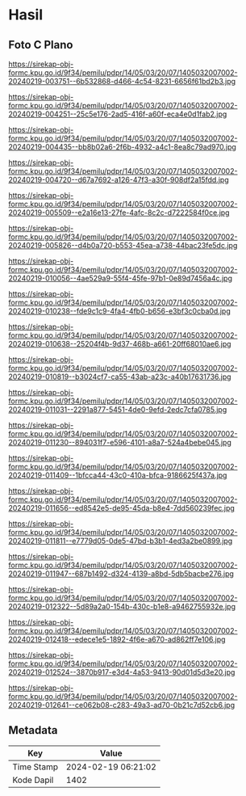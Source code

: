 # Hasil

## Foto C Plano

https://sirekap-obj-formc.kpu.go.id/9f34/pemilu/pdpr/14/05/03/20/07/1405032007002-20240219-003751--6b532868-d466-4c54-8231-6656f61bd2b3.jpg

https://sirekap-obj-formc.kpu.go.id/9f34/pemilu/pdpr/14/05/03/20/07/1405032007002-20240219-004251--25c5e176-2ad5-416f-a60f-eca4e0d1fab2.jpg

https://sirekap-obj-formc.kpu.go.id/9f34/pemilu/pdpr/14/05/03/20/07/1405032007002-20240219-004435--bb8b02a6-2f6b-4932-a4c1-8ea8c79ad970.jpg

https://sirekap-obj-formc.kpu.go.id/9f34/pemilu/pdpr/14/05/03/20/07/1405032007002-20240219-004720--d67a7692-a126-47f3-a30f-908df2a15fdd.jpg

https://sirekap-obj-formc.kpu.go.id/9f34/pemilu/pdpr/14/05/03/20/07/1405032007002-20240219-005509--e2a16e13-27fe-4afc-8c2c-d7222584f0ce.jpg

https://sirekap-obj-formc.kpu.go.id/9f34/pemilu/pdpr/14/05/03/20/07/1405032007002-20240219-005826--d4b0a720-b553-45ea-a738-44bac23fe5dc.jpg

https://sirekap-obj-formc.kpu.go.id/9f34/pemilu/pdpr/14/05/03/20/07/1405032007002-20240219-010056--4ae529a9-55f4-45fe-97b1-0e89d7456a4c.jpg

https://sirekap-obj-formc.kpu.go.id/9f34/pemilu/pdpr/14/05/03/20/07/1405032007002-20240219-010238--fde9c1c9-4fa4-4fb0-b656-e3bf3c0cba0d.jpg

https://sirekap-obj-formc.kpu.go.id/9f34/pemilu/pdpr/14/05/03/20/07/1405032007002-20240219-010638--25204f4b-9d37-468b-a661-20ff68010ae6.jpg

https://sirekap-obj-formc.kpu.go.id/9f34/pemilu/pdpr/14/05/03/20/07/1405032007002-20240219-010819--b3024cf7-ca55-43ab-a23c-a40b17631736.jpg

https://sirekap-obj-formc.kpu.go.id/9f34/pemilu/pdpr/14/05/03/20/07/1405032007002-20240219-011031--2291a877-5451-4de0-9efd-2edc7cfa0785.jpg

https://sirekap-obj-formc.kpu.go.id/9f34/pemilu/pdpr/14/05/03/20/07/1405032007002-20240219-011230--894031f7-e596-4101-a8a7-524a4bebe045.jpg

https://sirekap-obj-formc.kpu.go.id/9f34/pemilu/pdpr/14/05/03/20/07/1405032007002-20240219-011409--1bfcca44-43c0-410a-bfca-9186625f437a.jpg

https://sirekap-obj-formc.kpu.go.id/9f34/pemilu/pdpr/14/05/03/20/07/1405032007002-20240219-011656--ed8542e5-de95-45da-b8e4-7dd560239fec.jpg

https://sirekap-obj-formc.kpu.go.id/9f34/pemilu/pdpr/14/05/03/20/07/1405032007002-20240219-011811--e7779d05-0de5-47bd-b3b1-4ed3a2be0899.jpg

https://sirekap-obj-formc.kpu.go.id/9f34/pemilu/pdpr/14/05/03/20/07/1405032007002-20240219-011947--687b1492-d324-4139-a8bd-5db5bacbe276.jpg

https://sirekap-obj-formc.kpu.go.id/9f34/pemilu/pdpr/14/05/03/20/07/1405032007002-20240219-012322--5d89a2a0-154b-430c-b1e8-a9462755932e.jpg

https://sirekap-obj-formc.kpu.go.id/9f34/pemilu/pdpr/14/05/03/20/07/1405032007002-20240219-012418--edece1e5-1892-4f6e-a670-ad862ff7e106.jpg

https://sirekap-obj-formc.kpu.go.id/9f34/pemilu/pdpr/14/05/03/20/07/1405032007002-20240219-012524--3870b917-e3d4-4a53-9413-90d01d5d3e20.jpg

https://sirekap-obj-formc.kpu.go.id/9f34/pemilu/pdpr/14/05/03/20/07/1405032007002-20240219-012641--ce062b08-c283-49a3-ad70-0b21c7d52cb6.jpg


## Metadata

| Key        | Value               |
| ---------- | ------------------- |
| Time Stamp | 2024-02-19 06:21:02 |
| Kode Dapil | 1402                |



